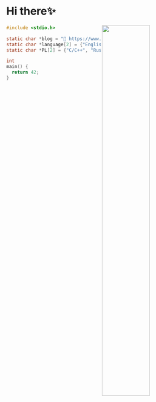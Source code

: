 # Hi there✨

<img width=50% align="right" src="https://github-readme-stats.vercel.app/api?username=Jacen-cpu&show_icons=true&theme=dracula"/>

```c
#include <stdio.h>

static char *blog = "📘 https://www.waysoahc.xyz/"
static char *language[2] = {"English", "Chinese"};
static char *PL[2] = {"C/C++", "Rust"};

int
main() {
  return 42;
}
```


